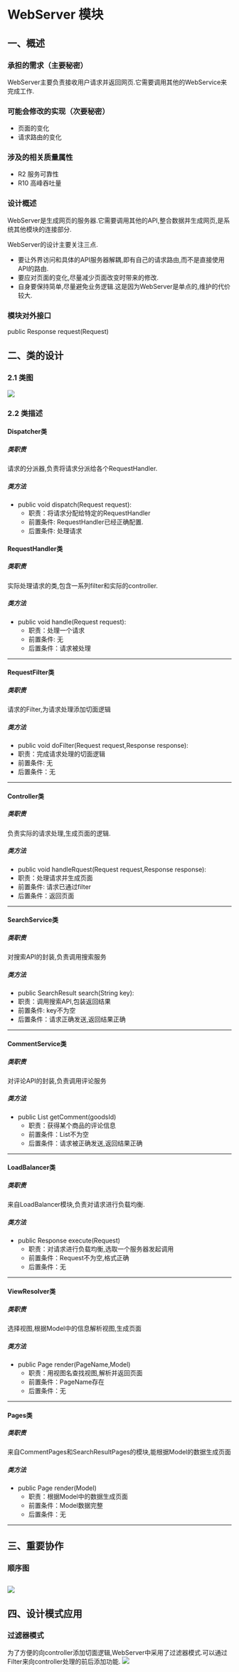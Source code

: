 # WebServer 模块

## 一、概述

### 承担的需求（主要秘密）

WebServer主要负责接收用户请求并返回网页.它需要调用其他的WebService来完成工作.

### 可能会修改的实现（次要秘密）

* 页面的变化
* 请求路由的变化

### 涉及的相关质量属性

* R2 服务可靠性
* R10 高峰吞吐量

### 设计概述

WebServer是生成网页的服务器.它需要调用其他的API,整合数据并生成网页,是系统其他模块的连接部分.

WebServer的设计主要关注三点.
* 要让外界访问和具体的API服务器解耦,即有自己的请求路由,而不是直接使用API的路由.
* 要应对页面的变化,尽量减少页面改变时带来的修改.
* 自身要保持简单,尽量避免业务逻辑.这是因为WebServer是单点的,维护的代价较大.

### 模块对外接口

public Response request\(Request\)  


## 二、类的设计

### 2.1 类图

![](/assets/sbin/webServerClass.png)

### 2.2 类描述

#### Dispatcher类

##### 类职责

请求的分派器,负责将请求分派给各个RequestHandler.

##### 类方法

* public void dispatch\(Request request\): 
  * 职责：将请求分配给特定的RequestHandler
  * 前置条件: RequestHandler已经正确配置.
  * 后置条件: 处理请求

#### RequestHandler类

##### 类职责

实际处理请求的类,包含一系列filter和实际的controller.

##### 类方法

* public void handle\(Request request\): 
  * 职责：处理一个请求
  * 前置条件: 无
  * 后置条件：请求被处理

---

#### RequestFilter类

##### 类职责

请求的Filter,为请求处理添加切面逻辑

##### 类方法

* public void doFilter\(Request request,Response response\):
* 职责：完成请求处理的切面逻辑
* 前置条件: 无
* 后置条件：无

---


#### Controller类

##### 类职责

负责实际的请求处理,生成页面的逻辑.

##### 类方法

* public void handleRquest(Request request,Response response):
* 职责：处理请求并生成页面
* 前置条件: 请求已通过filter
* 后置条件：返回页面


---

#### SearchService类

##### 类职责

对搜索API的封装,负责调用搜索服务

##### 类方法

* public SearchResult search(String key):
* 职责：调用搜索API,包装返回结果
* 前置条件: key不为空
* 后置条件：请求正确发送,返回结果正确

---


#### CommentService类

##### 类职责

对评论API的封装,负责调用评论服务

##### 类方法

* public List getComment\(goodsId\)
  * 职责：获得某个商品的评论信息
  * 前置条件：List不为空
  * 后置条件：请求被正确发送,返回结果正确

---

#### LoadBalancer类

##### 类职责

来自LoadBalancer模块,负责对请求进行负载均衡.

##### 类方法

* public Response execute\(Request\)
  * 职责：对请求进行负载均衡,选取一个服务器发起调用
  * 前置条件：Request不为空,格式正确
  * 后置条件：无

---

#### ViewResolver类

##### 类职责

选择视图,根据Model中的信息解析视图,生成页面

##### 类方法

* public Page render\(PageName,Model\)
  * 职责：用视图名查找视图,解析并返回页面
  * 前置条件：PageName存在
  * 后置条件：无

---

#### Pages类

##### 类职责

来自CommentPages和SearchResultPages的模块,能根据Model的数据生成页面

##### 类方法

* public Page render\(Model\)
  * 职责：根据Model中的数据生成页面
  * 前置条件：Model数据完整
  * 后置条件：无

---



## 三、重要协作

### 顺序图

![](/assets/sbin/WebServer顺序图.png)
---

## 四、设计模式应用

### 过滤器模式

为了方便的向controller添加切面逻辑,WebServer中采用了过滤器模式.可以通过Filter来向controller处理的前后添加功能.
![](/assets/sbin/WebServerFilter.png)


